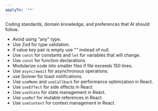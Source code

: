 ```yaml
---
applyTo: '**'
---
```

Coding standards, domain knowledge, and preferences that AI should follow.
- Avoid using "any" type.
- Use Zod for type validation.
- if value key pair is empty use "" instead of null.
- Use `const` for constants and `let` for variables that will change.
- Use `const` for function declarations.
- Modularize code into smaller files if file exceeds 150 lines.
- Use `async/await` for asynchronous operations.
- use Sonner for toast notifications.
- Use `useMemo` and `useCallback` for performance optimization in React.
- Use `useEffect` for side effects in React.
- Use `useState` for state management in React.
- Use `useRef` for mutable references in React.
- Use `useContext` for context management in React.